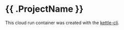 # {{ .ProjectName }}

This cloud run container was created with the [kettle-cli](https://github.com/nlathia/kettle-cli).
